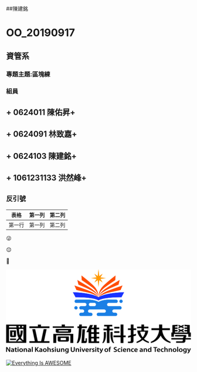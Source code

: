 ##陳建銘
# OO_20190917
## 資管系

### 專題主題:區塊練

### 組員
## + 0624011 陳佑昇+
## + 0624091 林致嘉+
## + 0624103 陳建銘+
## + 1061231133 洪然峰+
## `反引號`

| 表格      | 第一列     | 第二列     |
| ---------- | :-----------:  | :-----------: |
| 第一行     | 第一列     | 第二列     |

:stuck_out_tongue_winking_eye:

:relieved:

:grimacing:

![NKUST](477432471.jpg	"高科校徽")

[![Everything Is AWESOME](https://img.youtube.com/vi/StTqXEQ2l-Y/0.jpg)](https://www.youtube.com/watch?v=StTqXEQ2l-Y "Everything Is AWESOME")
